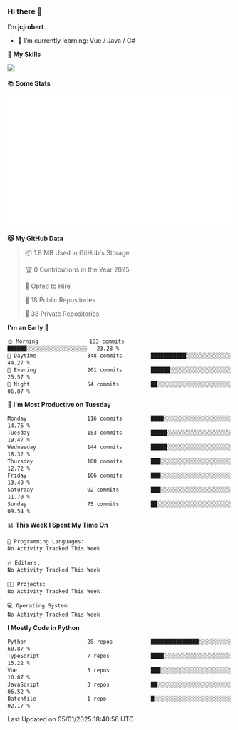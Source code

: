 ### Hi there 👋

I’m **jcjrobert**.

- 🌱 I’m currently learning: Vue / Java / C#

🌟 **My Skills**

![](https://img.shields.io/badge/-Python-3e74a2?style=flat-square&logo=Python&logoColor=fff)

📚 **Some Stats**

![](https://github.com/jcjrobert/github-stats/blob/master/generated/overview.svg)

<!--START_SECTION:waka-->
**🐱 My GitHub Data** 

> 📦 1.8 MB Used in GitHub's Storage 
 > 
> 🏆 0 Contributions in the Year 2025
 > 
> 💼 Opted to Hire
 > 
> 📜 18 Public Repositories 
 > 
> 🔑 38 Private Repositories 
 > 
**I'm an Early 🐤** 

```text
🌞 Morning                183 commits         ██████░░░░░░░░░░░░░░░░░░░   23.28 % 
🌆 Daytime                348 commits         ███████████░░░░░░░░░░░░░░   44.27 % 
🌃 Evening                201 commits         ██████░░░░░░░░░░░░░░░░░░░   25.57 % 
🌙 Night                  54 commits          ██░░░░░░░░░░░░░░░░░░░░░░░   06.87 % 
```
📅 **I'm Most Productive on Tuesday** 

```text
Monday                   116 commits         ████░░░░░░░░░░░░░░░░░░░░░   14.76 % 
Tuesday                  153 commits         █████░░░░░░░░░░░░░░░░░░░░   19.47 % 
Wednesday                144 commits         █████░░░░░░░░░░░░░░░░░░░░   18.32 % 
Thursday                 100 commits         ███░░░░░░░░░░░░░░░░░░░░░░   12.72 % 
Friday                   106 commits         ███░░░░░░░░░░░░░░░░░░░░░░   13.49 % 
Saturday                 92 commits          ███░░░░░░░░░░░░░░░░░░░░░░   11.70 % 
Sunday                   75 commits          ██░░░░░░░░░░░░░░░░░░░░░░░   09.54 % 
```


📊 **This Week I Spent My Time On** 

```text
💬 Programming Languages: 
No Activity Tracked This Week

🔥 Editors: 
No Activity Tracked This Week

🐱‍💻 Projects: 
No Activity Tracked This Week

💻 Operating System: 
No Activity Tracked This Week
```

**I Mostly Code in Python** 

```text
Python                   28 repos            ███████████████░░░░░░░░░░   60.87 % 
TypeScript               7 repos             ████░░░░░░░░░░░░░░░░░░░░░   15.22 % 
Vue                      5 repos             ███░░░░░░░░░░░░░░░░░░░░░░   10.87 % 
JavaScript               3 repos             ██░░░░░░░░░░░░░░░░░░░░░░░   06.52 % 
Batchfile                1 repo              █░░░░░░░░░░░░░░░░░░░░░░░░   02.17 % 
```




 Last Updated on 05/01/2025 18:40:56 UTC
<!--END_SECTION:waka-->
